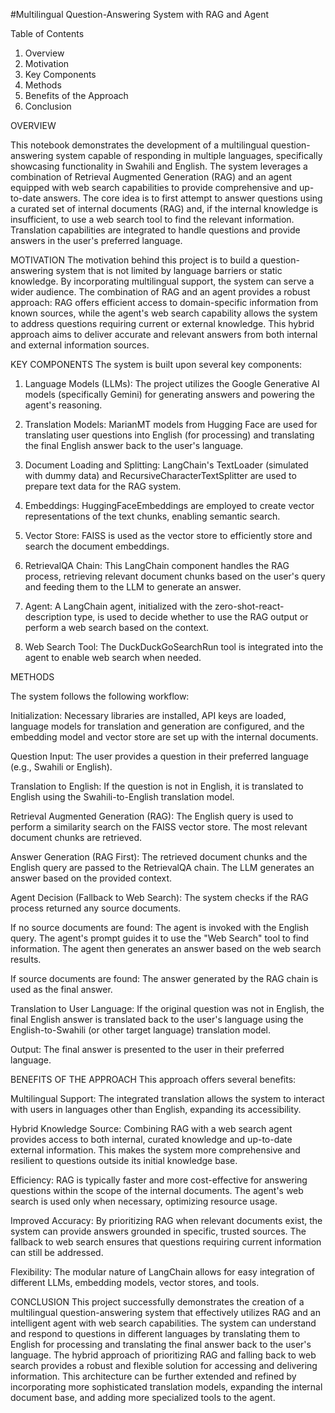 #Multilingual Question-Answering System with RAG and Agent

Table of Contents
1. Overview
2. Motivation
3. Key Components
4. Methods
5. Benefits of the Approach
6. Conclusion

OVERVIEW 

This notebook demonstrates the development of a multilingual question-answering system capable of responding in multiple languages, specifically showcasing functionality in Swahili and English. The system leverages a combination of Retrieval Augmented Generation (RAG) and an agent equipped with web search capabilities to provide comprehensive and up-to-date answers. The core idea is to first attempt to answer questions using a curated set of internal documents (RAG) and, if the internal knowledge is insufficient, to use a web search tool to find the relevant information. Translation capabilities are integrated to handle questions and provide answers in the user's preferred language.

MOTIVATION
The motivation behind this project is to build a question-answering system that is not limited by language barriers or static knowledge. By incorporating multilingual support, the system can serve a wider audience. The combination of RAG and an agent provides a robust approach: RAG offers efficient access to domain-specific information from known sources, while the agent's web search capability allows the system to address questions requiring current or external knowledge. This hybrid approach aims to deliver accurate and relevant answers from both internal and external information sources.

KEY COMPONENTS
The system is built upon several key components:

1. Language Models (LLMs): The project utilizes the Google Generative AI models (specifically Gemini) for generating answers and powering the agent's reasoning.

2. Translation Models: MarianMT models from Hugging Face are used for translating user questions into English (for processing) and translating the final English answer back to the user's language.

3. Document Loading and Splitting: LangChain's TextLoader (simulated with dummy data) and RecursiveCharacterTextSplitter are used to prepare text data for the RAG system.

4. Embeddings: HuggingFaceEmbeddings are employed to create vector representations of the text chunks, enabling semantic search.

5. Vector Store: FAISS is used as the vector store to efficiently store and search the document embeddings.

6. RetrievalQA Chain: This LangChain component handles the RAG process, retrieving relevant document chunks based on the user's query and feeding them to the LLM to generate an answer.

7. Agent: A LangChain agent, initialized with the zero-shot-react-description type, is used to decide whether to use the RAG output or perform a web search based on the context.

8. Web Search Tool: The DuckDuckGoSearchRun tool is integrated into the agent to enable web search when needed.

METHODS

The system follows the following workflow:

Initialization: Necessary libraries are installed, API keys are loaded, language models for translation and generation are configured, and the embedding model and vector store are set up with the internal documents.

Question Input: The user provides a question in their preferred language (e.g., Swahili or English).

Translation to English: If the question is not in English, it is translated to English using the Swahili-to-English translation model.

Retrieval Augmented Generation (RAG): The English query is used to perform a similarity search on the FAISS vector store. The most relevant document chunks are retrieved.

Answer Generation (RAG First): The retrieved document chunks and the English query are passed to the RetrievalQA chain. The LLM generates an answer based on the provided context.

Agent Decision (Fallback to Web Search): The system checks if the RAG process returned any source documents.

If no source documents are found: The agent is invoked with the English query. The agent's prompt guides it to use the "Web Search" tool to find information. The agent then generates an answer based on the web search results.

If source documents are found: The answer generated by the RAG chain is used as the final answer.

Translation to User Language: If the original question was not in English, the final English answer is translated back to the user's language using the English-to-Swahili (or other target language) translation model.

Output: The final answer is presented to the user in their preferred language.

BENEFITS OF THE APPROACH
This approach offers several benefits:

Multilingual Support: The integrated translation allows the system to interact with users in languages other than English, expanding its accessibility.

Hybrid Knowledge Source: Combining RAG with a web search agent provides access to both internal, curated knowledge and up-to-date external information. This makes the system more comprehensive and resilient to questions outside its initial knowledge base.

Efficiency: RAG is typically faster and more cost-effective for answering questions within the scope of the internal documents. The agent's web search is used only when necessary, optimizing resource usage.

Improved Accuracy: By prioritizing RAG when relevant documents exist, the system can provide answers grounded in specific, trusted sources. The fallback to web search ensures that questions requiring current information can still be addressed.

Flexibility: The modular nature of LangChain allows for easy integration of different LLMs, embedding models, vector stores, and tools.

CONCLUSION
This project successfully demonstrates the creation of a multilingual question-answering system that effectively utilizes RAG and an intelligent agent with web search capabilities. The system can understand and respond to questions in different languages by translating them to English for processing and translating the final answer back to the user's language. The hybrid approach of prioritizing RAG and falling back to web search provides a robust and flexible solution for accessing and delivering information. This architecture can be further extended and refined by incorporating more sophisticated translation models, expanding the internal document base, and adding more specialized tools to the agent.

